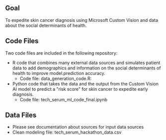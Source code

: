 ## Goal
To expedite skin cancer diagnosis using Microsoft Custom Vision and data about the social determinants of health.

## Code Files
Two code files are included in the following repository:
- R code that combines many external data sources and simulates patient data to add demographics and information on the social determinants of health to improve model.prediction accuracy.
    - Code file: data_generation_code.R: 
- Python code that takes the data and the output from the Custom Vision AI model to predict a "risk score" for skin cancer to expedite early diagnosis.
    - Code file: tech_serum_ml_code_final.ipynb

## Data Files
- Please see documentation about sources for input data sources
- Clean modeling file: tech_serum_hackathon_data.csv
